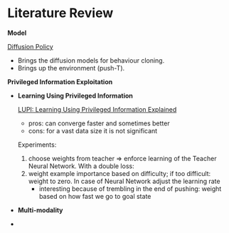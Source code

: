 # Literature Review

**Model**

[Diffusion Policy](Related%20Work%205977d9b0b14a44be9bcd75573cadb0f1/Diffusion%20Policy%2041475fd2ecbe4756bbf9a654f69232c5.md)

- Brings the diffusion models for behaviour cloning.
- Brings up the environment (push-T).

**Privileged Information Exploitation**

- **Learning Using Privileged Information**
    
    [LUPI: Learning Using Privileged Information Explained](Related%20Work%205977d9b0b14a44be9bcd75573cadb0f1/LUPI%20Learning%20Using%20Privileged%20Information%20Explain%201b27ec91f05a80108b87e670fb7e6a6c.md)
    
    - pros: can converge faster and sometimes better
    - cons: for a vast data size it is not significant
    
    Experiments:
    
    1. choose weights from teacher ⇒ enforce learning of the Teacher Neural Network. With a double loss: 
    2. weight example importance based on difficulty; if too difficult: weight to zero. In case of Neural Network adjust the learning rate
        - interesting because of trembling in the end of pushing: weight based on how fast we go to goal state

- **Multi-modality**

-